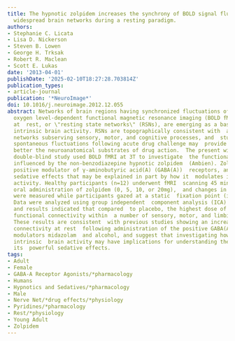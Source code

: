 ```yaml
---
title: The hypnotic zolpidem increases the synchrony of BOLD signal fluctuations in
  widespread brain networks during a resting paradigm.
authors:
- Stephanie C. Licata
- Lisa D. Nickerson
- Steven B. Lowen
- George H. Trksak
- Robert R. Maclean
- Scott E. Lukas
date: '2013-04-01'
publishDate: '2025-02-10T18:27:28.703814Z'
publication_types:
- article-journal
publication: '*NeuroImage*'
doi: 10.1016/j.neuroimage.2012.12.055
abstract: Networks of brain regions having synchronized fluctuations of the blood
  oxygen level-dependent functional magnetic resonance imaging (BOLD fMRI) time-series
  at  rest, or \"resting state networks\" (RSNs), are emerging as a basis for  understanding
  intrinsic brain activity. RSNs are topographically consistent with  activity-related
  networks subserving sensory, motor, and cognitive processes, and  studying their
  spontaneous fluctuations following acute drug challenge may  provide a way to understand
  better the neuroanatomical substrates of drug action.  The present within-subject
  double-blind study used BOLD fMRI at 3T to investigate  the functional networks
  influenced by the non-benzodiazepine hypnotic zolpidem  (Ambien). Zolpidem is a
  positive modulator of γ-aminobutyric acid(A) (GABA(A))  receptors, and engenders
  sedative effects that may be explained in part by how it  modulates intrinsic brain
  activity. Healthy participants (n=12) underwent fMRI  scanning 45 min after acute
  oral administration of zolpidem (0, 5, 10, or 20mg),  and changes in BOLD signal
  were measured while participants gazed at a static  fixation point (i.e., at rest).
  Data were analyzed using group independent  component analysis (ICA) with dual regression
  and results indicated that compared  to placebo, the highest dose of zolpidem increased
  functional connectivity within  a number of sensory, motor, and limbic networks.
  These results are consistent  with previous studies showing an increase in functional
  connectivity at rest  following administration of the positive GABA(A) receptor
  modulators midazolam  and alcohol, and suggest that investigating how zolpidem modulates
  intrinsic  brain activity may have implications for understanding the etiology of
  its  powerful sedative effects.
tags:
- Adult
- Female
- GABA-A Receptor Agonists/*pharmacology
- Humans
- Hypnotics and Sedatives/*pharmacology
- Male
- Nerve Net/*drug effects/*physiology
- Pyridines/*pharmacology
- Rest/*physiology
- Young Adult
- Zolpidem
---
```

